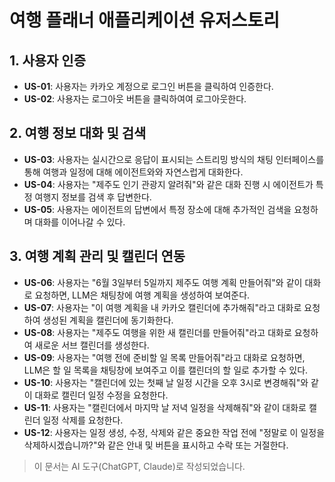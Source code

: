 # 여행 플래너 애플리케이션 유저스토리

## 1. 사용자 인증

- **US-01**: 사용자는 카카오 계정으로 로그인 버튼을 클릭하여 인증한다.
- **US-02**: 사용자는 로그아웃 버튼을 클릭하여여 로그아웃한다.

## 2. 여행 정보 대화 및 검색

- **US-03**: 사용자는 실시간으로 응답이 표시되는 스트리밍 방식의 채팅 인터페이스를 통해 여행과 일정에 대해 에이전트와와 자연스럽게 대화한다.
- **US-04**: 사용자는 "제주도 인기 관광지 알려줘"와 같은 대화 진행 시 에이전트가 특정 여행지 정보를 검색 후 답변한다.
- **US-05**: 사용자는 에이전트의 답변에서 특정 장소에 대해 추가적인 검색을 요청하며 대화를 이어나갈 수 있다.

## 3. 여행 계획 관리 및 캘린더 연동

- **US-06**: 사용자는 "6월 3일부터 5일까지 제주도 여행 계획 만들어줘"와 같이 대화로 요청하면, LLM은 채팅창에 여행 계획을 생성하여 보여준다.
- **US-07**: 사용자는 "이 여행 계획을 내 카카오 캘린더에 추가해줘"라고 대화로 요청하여 생성된 계획을 캘린더에 동기화한다.
- **US-08**: 사용자는 "제주도 여행을 위한 새 캘린더를 만들어줘"라고 대화로 요청하여 새로운 서브 캘린더를 생성한다.
- **US-09**: 사용자는 "여행 전에 준비할 일 목록 만들어줘"라고 대화로 요청하면, LLM은 할 일 목록을 채팅창에 보여주고 이를 캘린더의 할 일로 추가할 수 있다.
- **US-10**: 사용자는 "캘린더에 있는 첫째 날 일정 시간을 오후 3시로 변경해줘"와 같이 대화로 캘린더 일정 수정을 요청한다.
- **US-11**: 사용자는 "캘린더에서 마지막 날 저녁 일정을 삭제해줘"와 같이 대화로 캘린더 일정 삭제를 요청한다.
- **US-12**: 사용자는 일정 생성, 수정, 삭제와 같은 중요한 작업 전에 "정말로 이 일정을 삭제하시겠습니까?"와 같은 안내 및 버튼을 표시하고 수락 또는 거절한다.

> 이 문서는 AI 도구(ChatGPT, Claude)로 작성되었습니다. 
